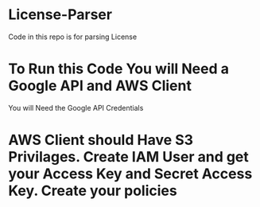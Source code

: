 # License-Parser
Code in this repo is for parsing License

# To Run this Code You will Need a Google API and AWS Client

You will Need the Google API Credentials

# AWS Client should Have S3 Privilages. Create IAM User and get your Access Key and Secret Access Key. Create your policies
